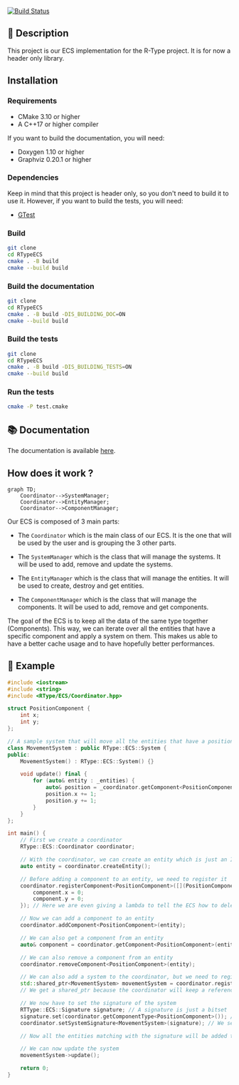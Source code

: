 [![Build Status](https://github.com/Vive-le-LEX/RTypeECS/actions/workflows/main.yml/badge.svg?branch=main)](https://github.com/Vive-le-LEX/RTypeECS/actions/workflows/main.yml/badge.svg?branch=main)

## 📝 Description

This  project is our ECS implementation for the R-Type project. It is for now a header only library.

## Installation

### Requirements

- CMake 3.10 or higher
- A C++17 or higher compiler

If you want to build the documentation, you will need:

- Doxygen 1.10 or higher
- Graphviz 0.20.1 or higher

### Dependencies

Keep in mind that this project is header only, so you don't need to build it to use it. However, if you want to build the tests, you will need:
- [GTest](
    https://github.com/google/googletest
)

### Build

```bash
git clone
cd RTypeECS
cmake . -B build
cmake --build build
```

### Build the documentation

```bash
git clone
cd RTypeECS
cmake . -B build -DIS_BUILDING_DOC=ON
cmake --build build
```

### Build the tests

```bash
git clone
cd RTypeECS
cmake . -B build -DIS_BUILDING_TESTS=ON
cmake --build build
```

### Run the tests

```bash
cmake -P test.cmake
```


## 📚 Documentation

The documentation is available [here](https://vive-le-lex.github.io/RTypeECS/).

## How does it work ?

```mermaid
graph TD;
    Coordinator-->SystemManager;
    Coordinator-->EntityManager;
    Coordinator-->ComponentManager;
```

Our ECS is composed of 3 main parts:
- The `Coordinator` which is the main class of our ECS. It is the one that will be used by the user and is grouping the 3 other parts.

- The `SystemManager` which is the class that will manage the systems. It will be used to add, remove and update the systems.

- The `EntityManager` which is the class that will manage the entities. It will be used to create, destroy and get entities.

- The `ComponentManager` which is the class that will manage the components. It will be used to add, remove and get components.

The goal of the ECS is to keep all the data of the same type together (Components). This way, we can iterate over all the entities that have a specific component and apply a system on them.
This makes us able to have a better cache usage and to have hopefully better performances.

## 📝 Example

```cpp
#include <iostream>
#include <string>
#include <RType/ECS/Coordinator.hpp>

struct PositionComponent {
    int x;
    int y;
};

// A sample system that will move all the entities that have a position component
class MovementSystem : public RType::ECS::System {
public:
    MovementSystem() : RType::ECS::System() {}

    void update() final {
        for (auto& entity : _entities) {
            auto& position = _coordinator.getComponent<PositionComponent>(entity);
            position.x += 1;
            position.y += 1;
        }
    }
};

int main() {
    // First we create a coordinator
    RType::ECS::Coordinator coordinator;

    // With the coordinator, we can create an entity which is just an ID
    auto entity = coordinator.createEntity();

    // Before adding a component to an entity, we need to register it
    coordinator.registerComponent<PositionComponent>([](PositionComponent& component) {
        component.x = 0;
        component.y = 0;
    }); // Here we are even giving a lambda to tell the ECS how to delete the component

    // Now we can add a component to an entity
    coordinator.addComponent<PositionComponent>(entity);

    // We can also get a component from an entity
    auto& component = coordinator.getComponent<PositionComponent>(entity); // Don't forget the reference

    // We can also remove a component from an entity
    coordinator.removeComponent<PositionComponent>(entity);

    // We can also add a system to the coordinator, but we need to register it first
    std::shared_ptr<MovementSystem> movementSystem = coordinator.registerSystem<MovementSystem>();
    // We get a shared_ptr because the coordinator will keep a reference to the system

    // We now have to set the signature of the system
    RTType::ECS::Signature signature; // A signature is just a bitset
    signature.set(coordinator.getComponentType<PositionComponent>()); // We set the bit corresponding to the position component
    coordinator.setSystemSignature<MovementSystem>(signature); // We set the signature of the system

    // Now all the entities matching with the signature will be added to the system

    // We can now update the system
    movementSystem->update();

    return 0;
}
```
